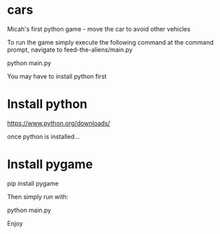 # cars
Micah's first python game - move the car to avoid other vehicles

To run the game simply execute the following command at the command prompt, navigate to feed-the-aliens/main.py

python main.py

You may have to install python first

# Install python
https://www.python.org/downloads/

once python is installed...

# Install pygame
pip install pygame

Then simply run with:

python main.py

Enjoy